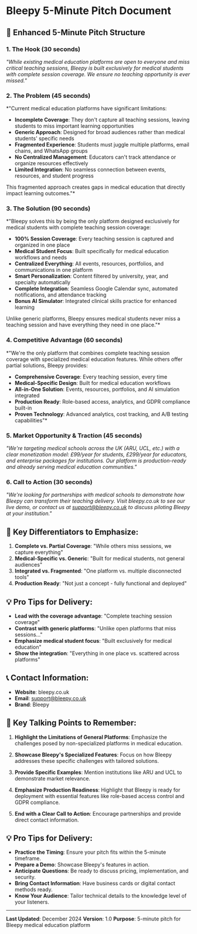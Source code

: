 # Bleepy 5-Minute Pitch Document

## 🎯 **Enhanced 5-Minute Pitch Structure**

### **1. The Hook (30 seconds)**
*"While existing medical education platforms are open to everyone and miss critical teaching sessions, Bleepy is built exclusively for medical students with complete session coverage. We ensure no teaching opportunity is ever missed."*

### **2. The Problem (45 seconds)**
*"Current medical education platforms have significant limitations:

- **Incomplete Coverage**: They don't capture all teaching sessions, leaving students to miss important learning opportunities
- **Generic Approach**: Designed for broad audiences rather than medical students' specific needs
- **Fragmented Experience**: Students must juggle multiple platforms, email chains, and WhatsApp groups
- **No Centralized Management**: Educators can't track attendance or organize resources effectively
- **Limited Integration**: No seamless connection between events, resources, and student progress

This fragmented approach creates gaps in medical education that directly impact learning outcomes."*

### **3. The Solution (90 seconds)**
*"Bleepy solves this by being the only platform designed exclusively for medical students with complete teaching session coverage:

- **100% Session Coverage**: Every teaching session is captured and organized in one place
- **Medical Student Focus**: Built specifically for medical education workflows and needs
- **Centralized Everything**: All events, resources, portfolios, and communications in one platform
- **Smart Personalization**: Content filtered by university, year, and specialty automatically
- **Complete Integration**: Seamless Google Calendar sync, automated notifications, and attendance tracking
- **Bonus AI Simulator**: Integrated clinical skills practice for enhanced learning

Unlike generic platforms, Bleepy ensures medical students never miss a teaching session and have everything they need in one place."*

### **4. Competitive Advantage (60 seconds)**
*"We're the only platform that combines complete teaching session coverage with specialized medical education features. While others offer partial solutions, Bleepy provides:

- **Comprehensive Coverage**: Every teaching session, every time
- **Medical-Specific Design**: Built for medical education workflows
- **All-in-One Solution**: Events, resources, portfolios, and AI simulation integrated
- **Production Ready**: Role-based access, analytics, and GDPR compliance built-in
- **Proven Technology**: Advanced analytics, cost tracking, and A/B testing capabilities"*

### **5. Market Opportunity & Traction (45 seconds)**
*"We're targeting medical schools across the UK (ARU, UCL, etc.) with a clear monetization model: £99/year for students, £299/year for educators, and enterprise packages for institutions. Our platform is production-ready and already serving medical education communities."*

### **6. Call to Action (30 seconds)**
*"We're looking for partnerships with medical schools to demonstrate how Bleepy can transform their teaching delivery. Visit bleepy.co.uk to see our live demo, or contact us at support@bleepy.co.uk to discuss piloting Bleepy at your institution."*

## 🎤 **Key Differentiators to Emphasize:**

1. **Complete vs. Partial Coverage**: "While others miss sessions, we capture everything"
2. **Medical-Specific vs. Generic**: "Built for medical students, not general audiences"
3. **Integrated vs. Fragmented**: "One platform vs. multiple disconnected tools"
4. **Production Ready**: "Not just a concept - fully functional and deployed"

## 💡 **Pro Tips for Delivery:**

- **Lead with the coverage advantage**: "Complete teaching session coverage"
- **Contrast with generic platforms**: "Unlike open platforms that miss sessions..."
- **Emphasize medical student focus**: "Built exclusively for medical education"
- **Show the integration**: "Everything in one place vs. scattered across platforms"

## 📞 **Contact Information:**
- **Website**: bleepy.co.uk
- **Email**: support@bleepy.co.uk
- **Brand**: Bleepy

## 🎯 **Key Talking Points to Remember:**

1. **Highlight the Limitations of General Platforms**: Emphasize the challenges posed by non-specialized platforms in medical education.

2. **Showcase Bleepy's Specialized Features**: Focus on how Bleepy addresses these specific challenges with tailored solutions.

3. **Provide Specific Examples**: Mention institutions like ARU and UCL to demonstrate market relevance.

4. **Emphasize Production Readiness**: Highlight that Bleepy is ready for deployment with essential features like role-based access control and GDPR compliance.

5. **End with a Clear Call to Action**: Encourage partnerships and provide direct contact information.

## 💡 **Pro Tips for Delivery:**

- **Practice the Timing**: Ensure your pitch fits within the 5-minute timeframe.
- **Prepare a Demo**: Showcase Bleepy's features in action.
- **Anticipate Questions**: Be ready to discuss pricing, implementation, and security.
- **Bring Contact Information**: Have business cards or digital contact methods ready.
- **Know Your Audience**: Tailor technical details to the knowledge level of your listeners.

---

**Last Updated**: December 2024
**Version**: 1.0
**Purpose**: 5-minute pitch for Bleepy medical education platform





